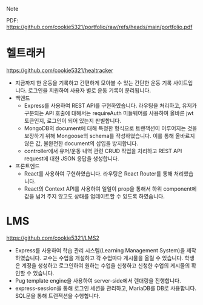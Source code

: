 > [!NOTE]
> PDF: https://github.com/cookie5321/portfolio/raw/refs/heads/main/portfolio.pdf

# 헬트래커
https://github.com/cookie5321/healtracker
- 지금까지 한 운동을 기록하고 간편하게 모아볼 수 있는 간단한 운동 기록 사이트입니다. 로그인을 지원하여 사용자 별로 운동 기록이 분리됩니다.
- 백엔드
	- Express를 사용하여 REST API를 구현하였습니다. 라우팅을 처리하고, 유저가 구분되는 API 호출에 대해서는 requireAuth 미들웨어를 사용하여 올바른 jwt 토큰인지, 로그인이 되어 있는지 판별합니다.
	- MongoDB의 document에 대해 특정한 형식으로 트랜잭션이 이루어지는 것을 보장하기 위해 Mongoose의 schema를 작성하였습니다. 이를 통해 올바르지 않은 값, 불완전한 document의 삽입을 방지합니다.
	- controller에서 유저/운동 내역 관련 CRUD 작업을 처리하고 REST API request에 대한 JSON 응답을 생성합니다.
- 프론트엔드
	- React를 사용하여 구현하였습니다. 라우팅은 React Router를 통해 처리했습니다.
	- React의 Context API를 사용하여 일일이 prop을 통해서 하위 component에 값을 넘겨 주지 않고도 상태를 업데이트할 수 있도록 하였습니다.

# LMS
https://github.com/cookie5321/LMS2
- Express를 사용하여 학습 관리 시스템(Learning Management System)을 제작하였습니다. 교수는 수업을 개설하고 각 수업마다 게시물을 올릴 수 있습니다. 학생은 계정을 생성하고 로그인하여 원하는 수업을 신청하고 신청한 수업의 게시물의 확인할 수 있습니다.
- Pug template engine을 사용하여 server-side에서 렌더링을 진행합니다.
- express-session을 통해 로그인 세션을 관리하고, MariaDB를 DB로 사용합니다. SQL문을 통해 트랜잭션을 수행합니다.